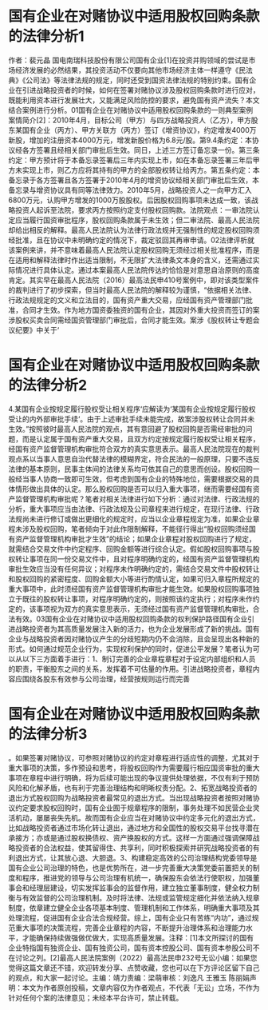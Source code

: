 # 国有企业在对赌协议中适用股权回购条款的法律分析1

作者：裴元晶 国电南瑞科技股份有限公司国有企业[1]在投资并购领域的尝试是市场经济发展的必然结果，其投资活动不仅要向其他市场经济主体一样遵守《民法典》《公司法》等法律法规的规定，同时还受到国资法律法规的特别约束。国有企业在引进战略投资者的时候，如何在签署对赌协议涉及股权回购条款时进行应对，既能利用资本进行发展壮大，又能满足风险防控的要求，避免国有资产流失？本文结合案例进行分析。01国有企业在对赌协议中适用股权回购条款的一则典型案例案情简介[2]：2010年4月，目标公司（甲方）与四方战略投资人（乙方），甲方股东某国有企业（丙方）、甲方关联方（丙方）签订《增资协议》，约定增发4000万新股，增加的注册资本4000万元，增发新股价格为6.8元/股。第9.4条约定：本协议经各方签署且经相关部门审批后生效。同日，上述三方签订备忘录一份。第三条约定：甲方预计将于本备忘录签署后三年内实现上市，如在本备忘录签署三年后甲方未实现上市，则乙方应将其持有的甲方的全部股权转让给丙方。第五条约定：本备忘录于各方签署且各方签署于2010年4月的增资协议经相关部门审批后生效，本备忘录与增资协议具有同等法律效力。2010年5月，战略投资人之一向甲方汇入6800万元，认购甲方增发的1000万股股权。后因股权回购事项未达成一致，该战略投资人起诉至法院，要求丙方按照约定支付股权回购款。法院观点：一审法院认定应当履行国资审批程序，股权回购条款属于未生效；但二审法院、最高人民法院却给出相反的解释。最高人民法院认为法律行政法规并无强制性的规定股权回购须经批准，且在协议中未明确约定的情况下，裁定驳回其再审申请。02法律评析就该案例来讲，并不意味着最高人民法院认定股权回购无须经过相关批准程序，而是在适用和解释法律时作出适当限制，不无限扩大法律条文本身的含义，还需通过实际情况进行具体认定。通过本案最高人民法院传达的恰恰是对意思自治原则的高度肯定。其实早在最高人民法院（2016）最高法民申410号案例中，即对该类型案件的裁判进行了初步探索，但当时最高人民法院的解释较为谨慎，“依据相关法律、行政法规规定的文义和立法目的，国有资产重大交易，应经国有资产管理部门批准，合同才生效。作为地方国资委独资的国有企业，其因对外重大投资而签订的案涉股权买卖合同需经国资管理部门审批后，合同才能生效。案涉《股权转让专题会议纪要》中关于‘

# 国有企业在对赌协议中适用股权回购条款的法律分析2

4.某国有企业按规定履行股权受让相关程序‘应解读为‘某国有企业按规定履行股权受让的内外部审批手续‘。由于上述审批手续未能完成，故案涉股权转让合同并未生效。”按照彼时最高人民法院的观点，其有意回避了股权回购是否需经审批的问题，而是认定属于国有资产重大交易，且双方约定按规定履行股权受让相关程序，经国有资产监督管理机构审批符合双方的真实意思表示。最高人民法院现在的裁判观点系以当事人意思自治代替法律的模糊界定，符合民法的一般原理，只要不违反法律的基本原则，民事主体间的法律关系均可依其自己的意思而创设。股权回购一般经当事人协商一致即可生效，但考虑到国有企业的特殊地位，需要根据交易的具体情形做出具体的认定。那么股权回购是否可以归入重大事项，继而需要经国有资产监督管理机构审批呢？笔者对相关法律进行如下分析：通过对法律、行政法规的分析，重大事项应当由法律、行政法规及公司章程来进行规定，在现行法律、行政法规尚未进行修订或做出更细化的规定时，应当以企业章程规定为准，如果企业章程未涉及股权回购，笔者倾向于对此作限制解释，不能径行得出“股权回购须经国有资产监督管理机构审批才生效”的结论；如果企业章程对股权回购进行了规定，就需结合交易文件中约定程序、回购金额等进行综合认定。假如股权回购事项与股权转让事项在同一份交易文件中，且对程序明确约定的，经国有资产监督管理机构审批生效应当没有任何异议；对程序未作明确约定的，需结合交易文件中股权转让和股权回购的紧密程度、回购金额大小等进行酌情认定，如果可归入章程所规定的重大事项中，此时须经国有资产监督管理机构审批才能生效。如果股权回购事项独立于既往的股权转让事项，对程序明确约定的，则按照该约定执行；对程序未作约定的，该事项视为双方的真实意思表示，无须经过国有资产监督管理机构审批，合法有效。03国有企业在对赌协议中适用股权回购条款的权利保护路径国有企业引进战略投资者为其高质量发展注入新的活力，也为企业发展形成了新的挑战。国有企业与战略投资者因对赌协议产生的分歧短期内仍不会消除，且会呈现出各种新的形式。如何通过规范企业行为，实现权利保护的同时，促进公平发展？笔者认为可以从以下三方面着手进行：1、制订完善的企业章程章程对于设定内部组织和人员的职责，平衡股东之间的关系，发挥着不可估量的作用。引进战略投资者，章程内容应围绕各股东有效参与公司治理，经营按规则运行而完善

# 国有企业在对赌协议中适用股权回购条款的法律分析3

。如果签署对赌协议，可参照对赌协议的约定对章程进行适应性的调整，尤其对于重大事项的决策，多作预设和思考，将股权回购作为需要履行相应国资审批的重大事项在章程中进行明确，将为后续可能出现的争议提供处理依据，不仅有利于预防风险和化解矛盾，也有利于完善治理结构和明晰权责分配。2、拓宽战略投资者的退出方式股权回购为战略投资者最常见的退出方式。当出现战略投资者按照对赌协议约定要求股权回购时，国有企业囿于规章程序的限制，事务处理不如民营企业灵活机动，屡屡丧失先机。故而国有企业应当在对赌协议中约定多元化的退出方式，比如战略投资者通过市场化转让退出，通过地方和全国性的股权交易平台找寻潜在承接方；亦或是通过股权换债权、资产换股权的方式。这样一方面通过强调保障战略投资者的合法权益，使其留得住、共享利，同时积极探索并研究战略投资者的有利退出方式，让其放心退、大胆退。3、构建稳定高效的公司治理结构党委领导是国有企业公司治理的特色，也是优势所在，进一步完善重大决策党委前置把关的制度和程序，推进党的领导与公司治理有机统一，确保股东会依法行使职权，加强董事会和经理层建设，切实发挥监事会的监督作用，建立独立董事制度，健全权力制衡与有效监督的公司治理机制。及时将法律、法规或监管规定细化并依法纳入规章制度，依章建立健全企业各项基本制度、管理机制和工作体系，明确重大事项及其处理流程，促进国有企业合法合规经营。综上，国有企业只有苦练“内功”，通过规范重大事项的决策流程，完善企业章程的内容，不断提升治理体系和治理能力水平，才能确保持续做强做优做大，实现高质量发展。注释：[1]本文所探讨的国有企业特指国有独资企业、国有独资公司，国有资本控股公司、国有资本参股公司不在讨论之列。[2]最高人民法院案例（2022）最高法民申232号无讼小编：如果您觉得这篇文章还不错，欢迎转发分享、点赞收藏，您也可以在下方评论区留下自己的观点，和大家一起讨论。主编：靖力责编：梁萌审核：刘逸凡 王雅玉 陈丽娟声明：本文为作者原创投稿，文章内容仅为作者观点，不代表「无讼」立场，不作为针对任何个案的法律意见；未经本平台许可，禁止转载。

